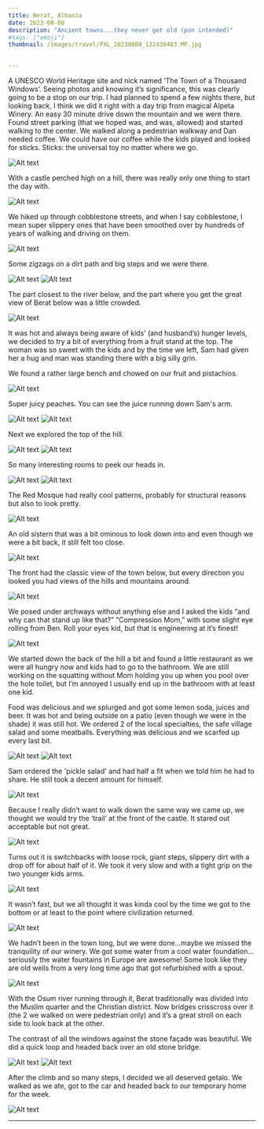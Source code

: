 ```yaml
---
title: Berat, Albania
date: 2023-08-08
description: "Ancient towns...they never get old (pun intended)"
#tags: ["emoji"]
thumbnail: /images/travel/PXL_20230808_122430403.MP.jpg


---
```

A UNESCO World Heritage site and nick named ‘The Town of a Thousand Windows’. Seeing photos and knowing it’s significance, this was clearly going to be a stop on our trip. I had planned to spend a few nights there, but looking back, I think we did it right with a day trip from magical Alpeta Winery. An easy 30 minute drive down the mountain and we were there. Found street parking (that we hoped was, and was, allowed) and started walking to the center. We walked along a pedestrian walkway and Dan needed coffee. We could have our coffee while the kids played and looked for sticks. Sticks: the universal toy no matter where we go.

![Alt text](/images/travel/PXL_20230808_082021016.jpg)

With a castle perched high on a hill, there was really only one thing to start the day with. 

![Alt text](/images/travel/PXL_20230808_085639187.jpg)

We hiked up through cobblestone streets, and when I say cobblestone, I mean super slippery ones that have been smoothed over by hundreds of years of walking and driving on them. 

![Alt text](/images/travel/PXL_20230808_090202814.jpg)

Some zigzags on a dirt path and big steps and we were there.

![Alt text](/images/travel/PXL_20230808_114640715.jpg)
![Alt text](/images/travel/PXL_20230808_092450402.jpg)

The part closest to the river below, and the part where you get the great view of Berat below was a little crowded. 

![Alt text](/images/travel/PXL_20230808_093623075.jpg)

It was hot and always being aware of kids’ (and husband’s) hunger levels, we decided to try a bit of everything from a fruit stand at the top. The woman was so sweet with the kids and by the time we left, Sam had given her a hug and man was standing there with a big silly grin. 

We found a rather large bench and chowed on our fruit and pistachios. 

![Alt text](/images/travel/PXL_20230808_094130594.jpg)

Super juicy peaches. You can see the juice running down Sam's arm.

![Alt text](/images/travel/PXL_20230808_094321593.jpg)
![Alt text](/images/travel/PXL_20230808_094746054.jpg)

Next we explored the top of the hill. 

![Alt text](/images/travel/PXL_20230808_100131157.jpg)
![Alt text](/images/travel/PXL_20230808_100404241.jpg)

So many interesting rooms to peek our heads in. 

![Alt text](/images/travel/PXL_20230808_095652857.jpg)
![Alt text](/images/travel/PXL_20230808_101903061.jpg)

The Red Mosque had really cool patterns, probably for structural reasons but also to look pretty.

![Alt text](/images/travel/PXL_20230808_100453754.jpg)

An old sistern that was a bit ominous to look down into and even though we were a bit back, it still felt too close.

![Alt text](/images/travel/PXL_20230808_101308213.jpg)

The front had the classic view of the town below, but every direction you looked you had views of the hills and mountains around.

![Alt text](/images/travel/PXL_20230808_102008798.jpg)

We posed under archways without anything else and I asked the kids “and why can that stand up like that?” “Compression Mom,” with some slight eye rolling from Ben. Roll your eyes kid, but that is engineering at it’s finest!

![Alt text](/images/travel/PXL_20230808_100945227.jpg)

We started down the back of the hill a bit and found a little restaurant as we were all hungry now and kids had to go to the bathroom. We are still working on the squatting without Mom holding you up when you pool over the hole toilet, but I’m annoyed I usually end up in the bathroom with at least one kid.

Food was delicious and we splurged and got some lemon soda, juices and beer. It was hot and being outside on a patio (even though we were in the shade) it was still hot. We ordered 2 of the local specialties, the safe village salad and some meatballs. Everything was delicious and we scarfed up every last bit. 

![Alt text](/images/travel/PXL_20230808_110311330.jpg)
![Alt text](/images/travel/PXL_20230808_105931605.jpg)

Sam ordered the 'pickle salad' and had half a fit when we told him he had to share. He still took a decent amount for himself.

![Alt text](/images/travel/PXL_20230808_105353919.jpg)

Because I really didn’t want to walk down the same way we came up, we thought we would try the ‘trail’ at the front of the castle. It stared out acceptable but not great.

![Alt text](/images/travel/PXL_20230808_115303693.jpg)

Turns out it is switchbacks with loose rock, giant steps, slippery dirt with a drop off for about half of it. We took it very slow and with a tight grip on the two younger kids arms. 

![Alt text](/images/travel/PXL_20230808_120008486.jpg)

It wasn’t fast, but we all thought it was kinda cool by the time we got to the bottom or at least to the point where civilization returned. 

![Alt text](/images/travel/PXL_20230808_121407950.jpg)

We hadn’t been in the town long, but we were done…maybe we missed the tranquility of our winery. We got some water from a cool water foundation…seriously the water fountains in Europe are awesome! Some look like they are old wells from a very long time ago that got refurbished with a spout.

![Alt text](/images/travel/PXL_20230808_121833317.MP.jpg)

With the Osum river running through it, Berat traditionally was divided into the Muslim quarter and the Christian district. Now bridges crisscross over it (the 2 we walked on were pedestrian only) and it’s a great stroll on each side to look back at the other. 



The contrast of all the windows against the stone façade was beautiful. We did a quick loop and headed back over an old stone bridge. 

![Alt text](/images/travel/PXL_20230808_123145634.MP.jpg)
![Alt text](/images/travel/PXL_20230808_123245404.jpg)

After the climb and so many steps, I decided we all deserved getalo. We walked as we ate, got to the car and headed back to our temporary home for the week.

![Alt text](/images/travel/PXL_20230808_124440144.jpg)

---